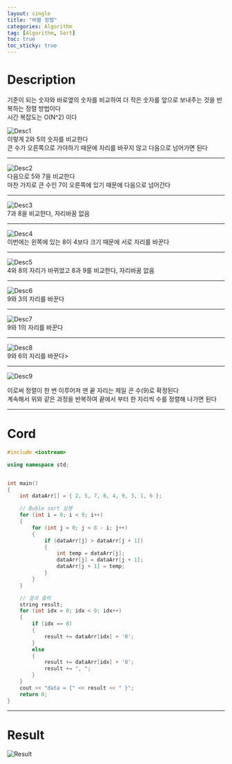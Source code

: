 ```yaml
---
layout: single
title: "버블 정렬"
categories: Algorithm
tag: [Algorithm, Sort]
toc: true
toc_sticky: true
---
```


# Description
기준이 되는 숫자와 바로옆의 숫자를 비교하여 더 작은 숫자를 앞으로 보내주는 것을 반복하는 정렬 방법이다 <br>
시간 복잡도는 O(N^2) 이다

![Desc1](https://user-images.githubusercontent.com/97664446/170835760-53b71ea1-4664-4e2a-bee4-42477311a89d.PNG) <br>
이렇게 2와 5의 숫자를 비교한다 <br>
큰 수가 오른쪽으로 가야하기 때문에 자리를 바꾸지 않고 다음으로 넘어가면 된다 

***

![Desc2](https://user-images.githubusercontent.com/97664446/170835763-48deaa7a-47e9-4365-b047-b7d01d8da90d.PNG) <br>
다음으로 5와 7을 비교한다 <br>
마찬 가지로 큰 수인 7이 오른쪽에 있기 때문에 다음으로 넘어간다 

***

![Desc3](https://user-images.githubusercontent.com/97664446/170835764-301fb3b9-2587-4061-8467-f7dfe9068f7c.PNG) <br>
7과 8을 비교한다, 자리바꿈 없음 <br>

***

![Desc4](https://user-images.githubusercontent.com/97664446/170835766-1a89a2f2-501b-4c1c-9192-69452c5c1261.PNG) <br>
이번에는 왼쪽에 있는 8이 4보다 크기 때문에 서로 자리를 바꾼다

***

![Desc5](https://user-images.githubusercontent.com/97664446/170835767-ac0e6357-7afe-4601-bfdf-c48236f19247.PNG) <br>
4와 8의 자리가 바뀌었고 8과 9를 비교한다, 자리바꿈 없음 <br>

***
![Desc6](https://user-images.githubusercontent.com/97664446/170835768-eb479b9f-0bae-45c1-aa4d-79a2a1917659.PNG) <br>
9와 3의 자리를 바꾼다 

***
![Desc7](https://user-images.githubusercontent.com/97664446/170835769-796fd325-dcc0-4b05-bf65-45ca21935aae.PNG) <br>
9와 1의 자리를 바꾼다 

***

![Desc8](https://user-images.githubusercontent.com/97664446/170835772-a13471e9-5a22-487c-9ab5-ac0bb70b8061.PNG) <br>
9와 6의 자리를 바꾼다>
***
![Desc9](https://user-images.githubusercontent.com/97664446/170835773-72217ce9-7a09-45e8-a656-6098f4011711.PNG)

이로써 정렬이 한 번 이루어져 맨 끝 자리는 제일 큰 수(9)로 확정된다 <br>
계속해서 위와 같은 과정을 반복하여 끝에서 부터 한 자리씩 수를 정렬해 나가면 된다

***

# Cord
```c++
#include <iostream>

using namespace std;


int main()
{
    int dataArr[] = { 2, 5, 7, 8, 4, 9, 3, 1, 6 };

    // Buble sort 실행
    for (int i = 0; i < 9; i++)
    {
        for (int j = 0; j < 8 - i; j++)
        {
            if (dataArr[j] > dataArr[j + 1])
            {
                int temp = dataArr[j];
                dataArr[j] = dataArr[j + 1];
                dataArr[j + 1] = temp;
            }
        }
    }

    // 결과 출력
    string result;
    for (int idx = 0; idx < 9; idx++)
    {
        if (idx == 8)
        {
            result += dataArr[idx] + '0';
        }
        else
        {
            result += dataArr[idx] + '0';
            result += ", ";
        }
    }
    cout << "data = {" << result << " }";
    return 0;
}
```

***

# Result
![Result](https://user-images.githubusercontent.com/97664446/170705732-0a4053e3-bfe4-49b6-8aaf-df5f913df807.PNG)
